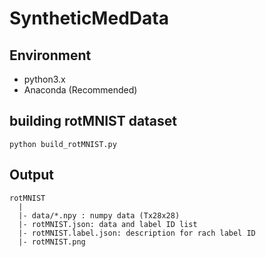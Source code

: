 # SyntheticMedData

## Environment

- python3.x
- Anaconda (Recommended)

## building rotMNIST dataset

```
python build_rotMNIST.py
```

## Output

```
rotMNIST
  |
  |- data/*.npy : numpy data (Tx28x28)
  |- rotMNIST.json: data and label ID list
  |- rotMNIST.label.json: description for rach label ID
  |- rotMNIST.png
```
